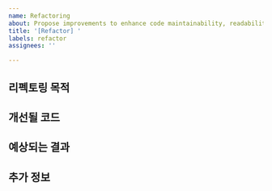 ```yaml
---
name: Refactoring
about: Propose improvements to enhance code maintainability, readability, and performance.
title: '[Refactor] '
labels: refactor
assignees: ''

---
```

## 리펙토링 목적
<!-- 리펙토링을 진행하려는 이유를 설명해주세요. -->

## 개선될 코드
<!-- - 어떤 부분의 코드를 리펙토링할지 설명해주세요. -->
<!-- - 리펙토링 후 더 효율적인 방법이나 개선될 점을 적어주세요. -->

## 예상되는 결과
<!-- 리펙토링 후 기대되는 동작이나 성능 향상 등을 설명해주세요. -->

## 추가 정보
<!-- 리펙토링과 관련된 추가 정보나 논의 사항이 있다면 작성해주세요. -->
